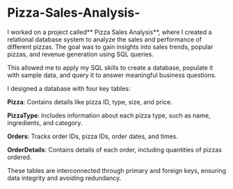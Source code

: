 # Pizza-Sales-Analysis-

I worked on a project called** Pizza Sales Analysis**, where I created a relational database system to analyze the sales and performance of different pizzas.
The goal was to gain insights into sales trends, popular pizzas, and revenue generation using SQL queries.

This allowed me to apply my SQL skills to create a database, populate it with sample data, and query it to answer meaningful business questions.

I designed a database with four key tables:



**Pizza**: Contains details like pizza ID, type, size, and price.

**PizzaType**: Includes information about each pizza type, such as name, ingredients, and category.

**Orders**: Tracks order IDs, pizza IDs, order dates, and times.

**OrderDetails**: Contains details of each order, including quantities of pizzas ordered.

These tables are interconnected through primary and foreign keys, ensuring data integrity and avoiding redundancy.

